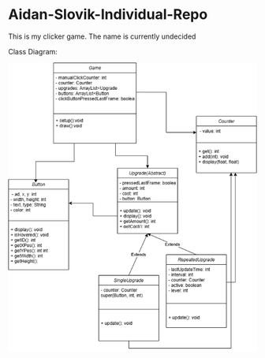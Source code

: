# Aidan-Slovik-Individual-Repo

This is my clicker game.
The name is currently undecided

Class Diagram:




![alt text](https://github.com/AidanSlovik/Aidan-Slovik-Individual-Repo/blob/main/images/class%20diagram.drawio.png?raw=true  "Class Diagram")
